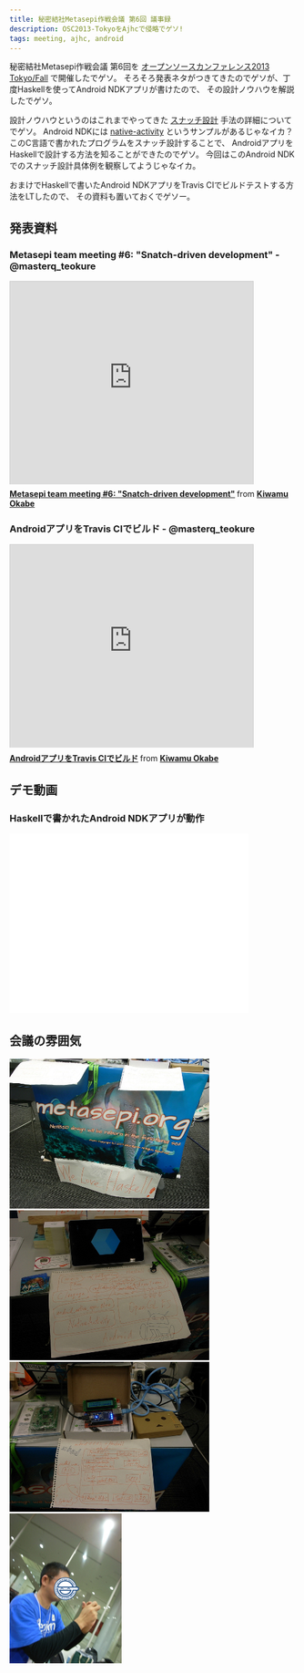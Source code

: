 ```yaml
---
title: 秘密結社Metasepi作戦会議 第6回 議事録
description: OSC2013-TokyoをAjhcで侵略でゲソ!
tags: meeting, ajhc, android
---
```


秘密結社Metasepi作戦会議 第6回を
[オープンソースカンファレンス2013 Tokyo/Fall](http://www.ospn.jp/osc2013-fall/)
で開催したでゲソ。
そろそろ発表ネタがつきてきたのでゲソが、丁度Haskellを使ってAndroid NDKアプリが書けたので、
その設計ノウハウを解説したでゲソ。

設計ノウハウというのはこれまでやってきた [スナッチ設計](2013-01-09-design_arafura.html)
手法の詳細についてでゲソ。
Android NDKには [native-activity](http://developer.android.com/tools/sdk/ndk/index.html#Samples)
というサンプルがあるじゃなイカ？
このC言語で書かれたプログラムをスナッチ設計することで、
AndroidアプリをHaskellで設計する方法を知ることができたのでゲソ。
今回はこのAndroid NDKでのスナッチ設計具体例を観察してようじゃなイカ。

おまけでHaskellで書いたAndroid NDKアプリをTravis CIでビルドテストする方法をLTしたので、
その資料も置いておくでゲソー。

## 発表資料

### Metasepi team meeting #6: "Snatch-driven development" - @masterq_teokure

<iframe src="http://www.slideshare.net/slideshow/embed_code/27376607" width="427" height="356" frameborder="0" marginwidth="0" marginheight="0" scrolling="no" style="border:1px solid #CCC;border-width:1px 1px 0;margin-bottom:5px" allowfullscreen> </iframe> <div style="margin-bottom:5px"> <strong> <a href="https://www.slideshare.net/master_q/20131020-osc-tokyoajhc" title="Metasepi team meeting #6: &quot;Snatch-driven development&quot;" target="_blank">Metasepi team meeting #6: &quot;Snatch-driven development&quot;</a> </strong> from <strong><a href="http://www.slideshare.net/master_q" target="_blank">Kiwamu Okabe</a></strong> </div>

### AndroidアプリをTravis CIでビルド - @masterq_teokure

<iframe src="http://www.slideshare.net/slideshow/embed_code/27376614" width="427" height="356" frameborder="0" marginwidth="0" marginheight="0" scrolling="no" style="border:1px solid #CCC;border-width:1px 1px 0;margin-bottom:5px" allowfullscreen> </iframe> <div style="margin-bottom:5px"> <strong> <a href="https://www.slideshare.net/master_q/20131020-osc-tokyotravisciandroid" title="AndroidアプリをTravis CIでビルド" target="_blank">AndroidアプリをTravis CIでビルド</a> </strong> from <strong><a href="http://www.slideshare.net/master_q" target="_blank">Kiwamu Okabe</a></strong> </div>

## デモ動画

### Haskellで書かれたAndroid NDKアプリが動作

<iframe width="420" height="315" src="//www.youtube.com/embed/n6cepTfnFoo" frameborder="0" allowfullscreen></iframe>

## 会議の雰囲気

![](/img/20131020_desk.jpg)
![](/img/20131020_android.jpg)
![](/img/20131020_mbed.jpg)
![](/img/20131020_okano.jpg)
